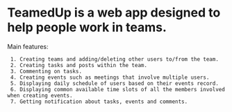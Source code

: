 # TeamedUp is a web app designed to help people work in teams.

Main features:

     1. Creating teams and adding/deleting other users to/from the team.
     2. Creating tasks and posts within the team.
     3. Commenting on tasks.
     4. Creating events such as meetings that involve multiple users.
     5. Displaying daily schedule of users based on their events record.
     6. Displaying common available time slots of all the members involved when creating events.
     7. Getting notification about tasks, events and comments. 

